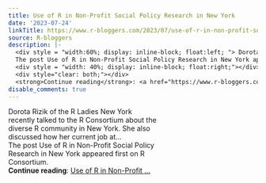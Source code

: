 ```yaml
---
title: Use of R in Non-Profit Social Policy Research in New York
date: '2023-07-24'
linkTitle: https://www.r-bloggers.com/2023/07/use-of-r-in-non-profit-social-policy-research-in-new-york/
source: R-bloggers
description: |-
  <div style = "width:60%; display: inline-block; float:left; "> Dorota Rizik of the R Ladies New York recently talked to the R Consortium about the diverse R community in New York. She also discussed how her current job at...<br />
  The post Use of R in Non-Profit Social Policy Research in New York appeared first on R Consortium.</div>
  <div style = "width: 40%; display: inline-block; float:right;"></div>
  <div style="clear: both;"></div>
  <strong>Continue reading</strong>: <a href="https://www.r-bloggers.com/2023/07/use-of-r-in-non-profit-social-policy-research-in-new-york/">Use of R in Non-Profit ...
disable_comments: true
---
```

<div style = "width:60%; display: inline-block; float:left; "> Dorota Rizik of the R Ladies New York recently talked to the R Consortium about the diverse R community in New York. She also discussed how her current job at...<br />
The post Use of R in Non-Profit Social Policy Research in New York appeared first on R Consortium.</div>
<div style = "width: 40%; display: inline-block; float:right;"></div>
<div style="clear: both;"></div>
<strong>Continue reading</strong>: <a href="https://www.r-bloggers.com/2023/07/use-of-r-in-non-profit-social-policy-research-in-new-york/">Use of R in Non-Profit ...